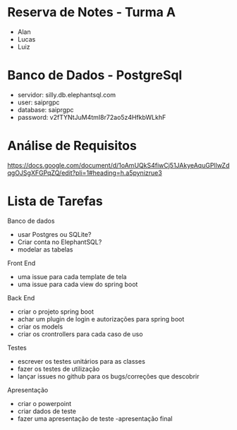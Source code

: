 # Reserva de Notes - Turma A
- Alan
- Lucas
- Luiz

# Banco de Dados - PostgreSql
- servidor: silly.db.elephantsql.com
- user: saiprgpc
- database: saiprgpc
- password: v2fTYNtJuM4tmI8r72ao5z4HfkbWLkhF

# Análise de Requisitos
https://docs.google.com/document/d/1oAmUQkS4fiwCj51JAkyeAquGPllwZdqgOJSgXFGPqZQ/edit?pli=1#heading=h.a5pynizrue3

# Lista de Tarefas

Banco de dados
- usar Postgres ou SQLite?
- Criar conta no ElephantSQL?
- modelar as tabelas

Front End
- uma issue para cada template de tela
- uma issue para cada view do spring boot

Back End
- criar o projeto spring boot
- achar um plugin de login e autorizações para spring boot
- criar os models
- criar os crontrollers para cada caso de uso

Testes
- escrever os testes unitários para as classes
- fazer os testes de utilização
- lançar issues no github para os bugs/correções que descobrir

Apresentação
- criar o powerpoint
- criar dados de teste
- fazer uma apresentação de teste
-apresentação final
